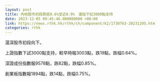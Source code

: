 ```yaml
---
layout: post
title: 內地股市初段跌逾0.6%至近0.9%　滬指下試3000點支持
date: 2023-12-05 09:45:46.000000000 +08:00
link: https://news.rthk.hk/rthk/ch/component/k2/1730763-20231205.htm
categories: rthk
---
```


滬深股市初段向下。

上證指數下試3000點支持，較早時報3003點，跌19點，跌幅0.64%。

深證成份指數報9578點，跌82點，跌幅0.85%。

創業板指數報1894點，跌14點，跌幅0.75%。
